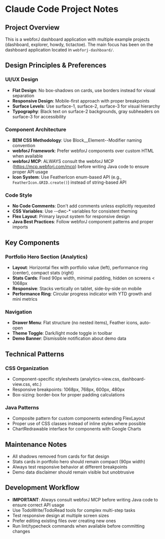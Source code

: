# Claude Code Project Notes

## Project Overview
This is a webforJ dashboard application with multiple example projects (dashboard, explorer, howdy, tictactoe). The main focus has been on the dashboard application located in `webforj-dashboard/`.

## Design Principles & Preferences

### UI/UX Design
- **Flat Design**: No box-shadows on cards, use borders instead for visual separation
- **Responsive Design**: Mobile-first approach with proper breakpoints
- **Surface Levels**: Use surface-1, surface-2, surface-3 for visual hierarchy
- **Typography**: Black text on surface-2 backgrounds, gray subheaders on surface-3 for accessibility

### Component Architecture
- **BEM CSS Methodology**: Use Block__Element--Modifier naming convention
- **webforJ Framework**: Prefer webforJ components over custom HTML when available
- **webforJ MCP**: ALWAYS consult the webforJ MCP (https://mcp.webforj.com/mcp) before writing Java code to ensure proper API usage
- **Icon System**: Use FeatherIcon enum-based API (e.g., `FeatherIcon.GRID.create()`) instead of string-based API

### Code Style
- **No Code Comments**: Don't add comments unless explicitly requested
- **CSS Variables**: Use --dwc-* variables for consistent theming
- **Flex Layout**: Primary layout system for responsive design
- **Java Best Practices**: Follow webforJ component patterns and proper imports

## Key Components

### Portfolio Hero Section (Analytics)
- **Layout**: Horizontal flex with portfolio value (left), performance ring (center), compact stats (right)
- **Stats Cards**: Fixed 90px width, minimal padding, hidden on screens < 1068px
- **Responsive**: Stacks vertically on tablet, side-by-side on mobile
- **Performance Ring**: Circular progress indicator with YTD growth and mini metrics

### Navigation
- **Drawer Menu**: Flat structure (no nested items), Feather icons, auto-open
- **Theme Toggle**: Dark/light mode toggle in toolbar
- **Demo Banner**: Dismissible notification about demo data

## Technical Patterns

### CSS Organization
- Component-specific stylesheets (analytics-view.css, dashboard-view.css, etc.)
- Responsive breakpoints: 1068px, 768px, 600px, 480px
- Box-sizing: border-box for proper padding calculations

### Java Patterns
- Composite pattern for custom components extending FlexLayout
- Proper use of CSS classes instead of inline styles where possible
- ChartRedrawable interface for components with Google Charts

## Maintenance Notes
- All shadows removed from cards for flat design
- Stats cards in portfolio hero should remain compact (90px width)
- Always test responsive behavior at different breakpoints
- Demo data disclaimer should remain visible but unobtrusive

## Development Workflow
- **IMPORTANT**: Always consult webforJ MCP before writing Java code to ensure correct API usage
- Use TodoWrite/TodoRead tools for complex multi-step tasks
- Test responsive design at multiple screen sizes
- Prefer editing existing files over creating new ones
- Run lint/typecheck commands when available before committing changes